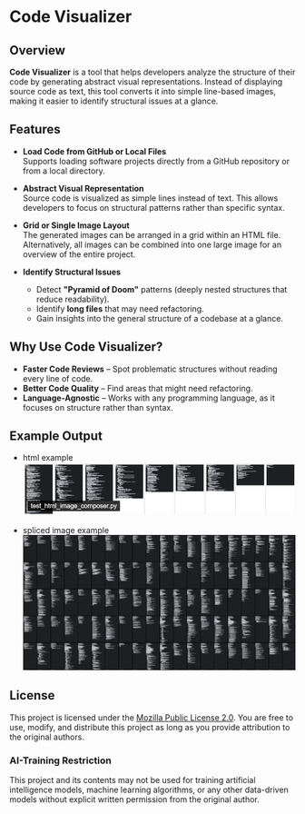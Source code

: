 # Code Visualizer

## Overview

**Code Visualizer** is a tool that helps developers analyze the structure of their code by generating abstract visual representations. Instead of displaying source code as text, this tool converts it into simple line-based images, making it easier to identify structural issues at a glance.

## Features

- **Load Code from GitHub or Local Files**\
  Supports loading software projects directly from a GitHub repository or from a local directory.

- **Abstract Visual Representation**\
  Source code is visualized as simple lines instead of text. This allows developers to focus on structural patterns rather than specific syntax.

- **Grid or Single Image Layout**\
  The generated images can be arranged in a grid within an HTML file. Alternatively, all images can be combined into one large image for an overview of the entire project.

- **Identify Structural Issues**

  - Detect **"Pyramid of Doom"** patterns (deeply nested structures that reduce readability).
  - Identify **long files** that may need refactoring.
  - Gain insights into the general structure of a codebase at a glance.

## Why Use Code Visualizer?

- **Faster Code Reviews** – Spot problematic structures without reading every line of code.
- **Better Code Quality** – Find areas that might need refactoring.
- **Language-Agnostic** – Works with any programming language, as it focuses on structure rather than syntax.

## Example Output

- html example 
*![html_example.png](src/main/resources/images/html_example.png)*

- spliced image example
*![image_example.png](src/main/resources/images/image_example.png)*

## License

This project is licensed under the [Mozilla Public License 2.0](https://opensource.org/licenses/MPL-2.0). You are free to use, modify, and distribute this project as long as you provide attribution to the original authors.

### AI-Training Restriction

This project and its contents may not be used for training artificial intelligence models, machine learning algorithms, or any other data-driven models without explicit written permission from the original author.
